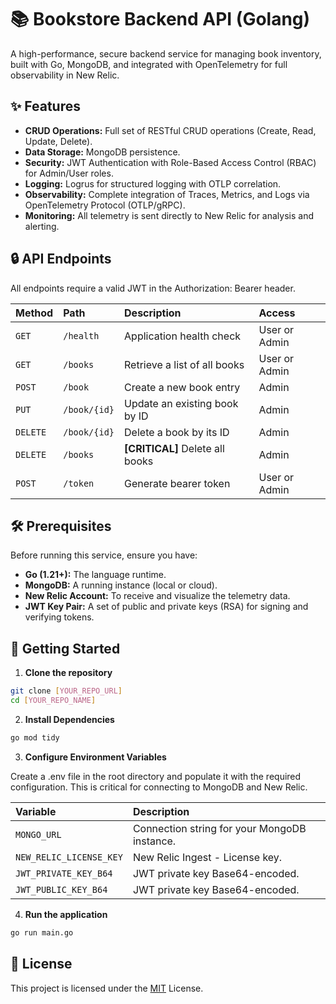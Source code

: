 # 📚 Bookstore Backend API (Golang)

A high-performance, secure backend service for managing book inventory, built with Go, MongoDB, and integrated with OpenTelemetry for full observability in New Relic.


## ✨ Features

- **CRUD Operations:** Full set of RESTful CRUD operations (Create, Read, Update, Delete).
- **Data Storage:** MongoDB persistence.
- **Security:** JWT Authentication with Role-Based Access Control (RBAC) for Admin/User roles.
- **Logging:** Logrus for structured logging with OTLP correlation.
- **Observability:** Complete integration of Traces, Metrics, and Logs via OpenTelemetry Protocol (OTLP/gRPC).
- **Monitoring:** All telemetry is sent directly to New Relic for analysis and alerting.


## 🔒 API Endpoints 

All endpoints require a valid JWT in the Authorization: Bearer <token> header.

| Method    | Path         | Description                     | Access        |
| :-------- | :---------   | :----------------------------   | :------------ |
| `GET`     | `/health`    | Application health check        | User or Admin |
| `GET`     | `/books`     | Retrieve a list of all books    | User or Admin |
| `POST`    | `/book`      | Create a new book entry         | Admin         |
| `PUT`     | `/book/{id}` | Update an existing book by ID   | Admin         |
| `DELETE`  | `/book/{id}` | Delete a book by its ID         | Admin         |
| `DELETE`  | `/books`     | **[CRITICAL]** Delete all books | Admin         |
| `POST`    | `/token`     | Generate bearer token           | User or Admin |


## 🛠️ Prerequisites

Before running this service, ensure you have:
- **Go (1.21+):** The language runtime.
- **MongoDB:** A running instance (local or cloud).
- **New Relic Account:** To receive and visualize the telemetry data.
- **JWT Key Pair:** A set of public and private keys (RSA) for signing and verifying tokens.


## 🚀 Getting Started

1. **Clone the repository** 

```bash
git clone [YOUR_REPO_URL]
cd [YOUR_REPO_NAME]
```
2. **Install Dependencies**

```bash
go mod tidy
```

3. **Configure Environment Variables**

Create a .env file in the root directory and populate it with the required configuration. This is critical for connecting to MongoDB and New Relic.
    
| Variable               | Description                                 |
| :--------------------- | :----------------------------------------   |
| `MONGO_URL`            | Connection string for your MongoDB instance.|
| `NEW_RELIC_LICENSE_KEY`| New Relic Ingest - License key.             |
| `JWT_PRIVATE_KEY_B64 ` | JWT private key Base64-encoded.             |
| `JWT_PUBLIC_KEY_B64`   | JWT private key Base64-encoded.             |

4. **Run the application**

```bash
go run main.go
```


## 📜 License

This project is licensed under the [MIT](https://choosealicense.com/licenses/mit/) License.
